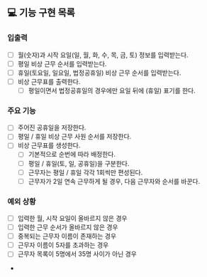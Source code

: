 ## 💻 기능 구현 목록

### 입출력
- [ ] 월(숫자)과 시작 요일(일, 월, 화, 수, 목, 금, 토) 정보를 입력받는다.
- [ ] 평일 비상 근무 순서를 입력받는다.
- [ ] 휴일(토요일, 일요일, 법정공휴일) 비상 근무 순서를 입력받는다.
- [ ] 비상 근무표를 출력한다.
  - [ ] 평일이면서 법정공휴일의 경우에만 요일 뒤에 (휴일) 표기를 한다.

### 주요 기능
- [ ] 주어진 공휴일을 저장한다.
- [ ] 평일 / 휴일 비상 근무 사원 순서를 저장한다.
- [ ] 비상 근무표를 생성한다.
  - [ ] 기본적으로 순번에 따라 배정한다.
  - [ ] 평일 / 휴일(토, 일, 공휴일)을 구분한다.
  - [ ] 근무자는 평일 / 휴일 각각 1회씩만 편성된다.
  - [ ] 근무자가 2일 연속 근무하게 될 경우, 다음 근무자와 순서를 바꾼다.

### 예외 상황
- [ ] 입력한 월, 시작 요일이 올바르지 않은 경우
- [ ] 입력한 근무 순서가 올바르지 않은 경우
- [ ] 중복되는 근무자 이름이 존재하는 경우
- [ ] 근무자 이름이 5자를 초과하는 경우
- [ ] 근무자 목록이 5명에서 35명 사이가 아닌 경우
- 
